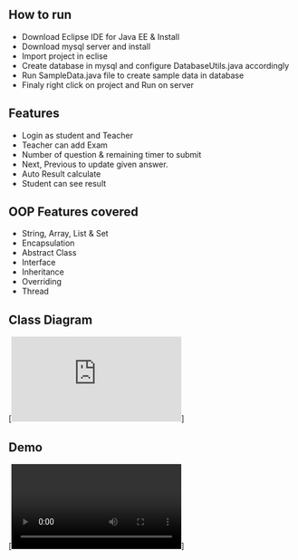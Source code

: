 ## How to run
  - Download Eclipse IDE for Java EE & Install
  - Download mysql server and install
  - Import project in eclise
  - Create database in mysql and configure DatabaseUtils.java accordingly
  - Run SampleData.java file to create sample data in database
  - Finaly right click on project and Run on server

## Features
  - Login as student and Teacher
  - Teacher can add Exam
  - Number of question & remaining timer to submit
  - Next, Previous to update given answer.
  - Auto Result calculate
  - Student can see result

## OOP Features covered
  - String, Array, List & Set
  - Encapsulation
  - Abstract Class
  - Interface
  - Inheritance 
  - Overriding
  - Thread

## Class Diagram

[![CD](https://github.com/kekemon/online-exam/blob/master/ClassDiagram.pdf)]
 
## Demo

[![Demo](https://github.com/kekemon/online-exam/blob/master/demo.mp4)]

